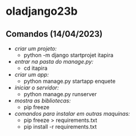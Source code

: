 # oladjango23b

## Comandos (14/04/2023)
- *criar um projeto:*
    - python -m django startprojet itapira 
- *entrar na pasta do manage.py:*
    - cd itapira
- *criar um app:* 
    - python manage.py startapp enquete
- *iniciar o servidor:*
    - python manage.py runserver 
- *mostra as bibliotecas:*
    - pip freeze
- *comandos para instalar em outras maquinas:*
    - pip freeze > requirements.txt
    - pip install -r requirements.txt